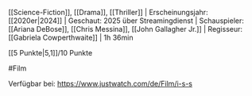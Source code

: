 
[[Science-Fiction]], [[Drama]], [[Thriller]] | Erscheinungsjahr: [[2020er|2024]] | Geschaut: 2025 über Streamingdienst | Schauspieler: [[Ariana DeBose]], [[Chris Messina]], [[John Gallagher Jr.]] | Regisseur: [[Gabriela Cowperthwaite]] | 1h 36min

[[5 Punkte|5,1]]/10 Punkte


#Film

Verfügbar bei: https://www.justwatch.com/de/Film/i-s-s